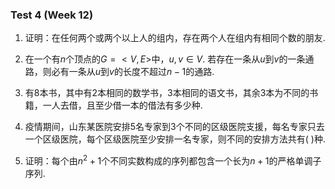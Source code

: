 ### Test 4 (Week 12)

1. 证明：在任何两个或两个以上人的组内，存在两个人在组内有相同个数的朋友.











2. 在一个有$n$个顶点的$G=<V,E>$中，$u,v \in V$. 若存在一条从$u$到$v$的一条通路，则必有一条从$u$到$v$的长度不超过$n-1$的通路.











3. 有$8$本书，其中有$2$本相同的数学书，$3$本相同的语文书，其余$3$本为不同的书籍，一人去借，且至少借一本的借法有多少种.









4. 疫情期间，山东某医院安排$5$名专家到$3$个不同的区级医院支援，每名专家只去一个区级医院，每个区级医院至少安排一名专家，则不同的安排方法共有(  )种.









5. 证明：每个由$n^2+1$个不同实数构成的序列都包含一个长为$n+1$的严格单调子序列.